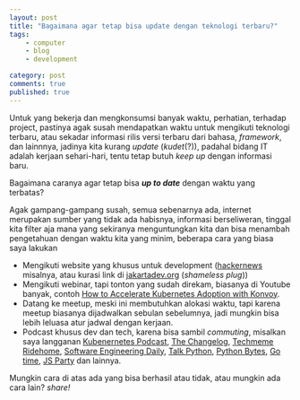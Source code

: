 ```yaml
---
layout: post
title: "Bagaimana agar tetap bisa update dengan teknologi terbaru?"
tags: 
    - computer
    - blog
    - development

category: post
comments: true
published: true
---
```


Untuk yang bekerja dan mengkonsumsi banyak waktu, perhatian, terhadap project, pastinya agak susah mendapatkan waktu untuk mengikuti teknologi terbaru, atau sekadar informasi rilis versi terbaru dari bahasa, *framework*, dan lainnnya, jadinya kita kurang *update* (*kudet*(?)), padahal bidang IT adalah kerjaan sehari-hari, tentu tetap butuh *keep up* dengan informasi baru.

Bagaimana caranya agar tetap bisa **_up to date_** dengan waktu yang terbatas?

<!--more-->

Agak gampang-gampang susah, semua sebenarnya ada, internet merupakan sumber yang tidak ada habisnya, informasi berseliweran, tinggal kita filter aja mana yang sekiranya menguntungkan kita dan bisa menambah pengetahuan dengan waktu kita yang minim, beberapa cara yang biasa saya lakukan

- Mengikuti website yang khusus untuk development ([hackernews](https://news.ycombinator.com/) misalnya, atau kurasi link di [jakartadev.org](https://jakartadev.org/) (*shameless plug*))
- Mengikuti webinar, tapi tonton yang sudah direkam, biasanya di Youtube banyak, contoh [How to Accelerate Kubernetes Adoption with Konvoy](https://www.youtube.com/watch?v=bJiU-Fdj6wg).
- Datang ke meetup, meski ini membutuhkan alokasi waktu, tapi karena meetup biasanya dijadwalkan sebulan sebelumnya, jadi mungkin bisa lebih leluasa atur jadwal dengan kerjaan.
- Podcast khusus dev dan tech, karena bisa sambil *commuting*, misalkan saya langganan [Kubenernetes Podcast](https://kubernetespodcast.com/), [The Changelog](https://changelog.com/podcast), [Techmeme Ridehome](https://feedpress.me/RideHome), [Software Engineering Daily](https://softwareengineeringdaily.com/), [Talk Python](https://talkpython.fm/), [Python Bytes](https://pythonbytes.fm/), [Go time](https://changelog.com/gotime), [JS Party](https://changelog.com/jsparty) dan lainnya.

Mungkin cara di atas ada yang bisa berhasil atau tidak, atau mungkin ada cara lain? *share!*